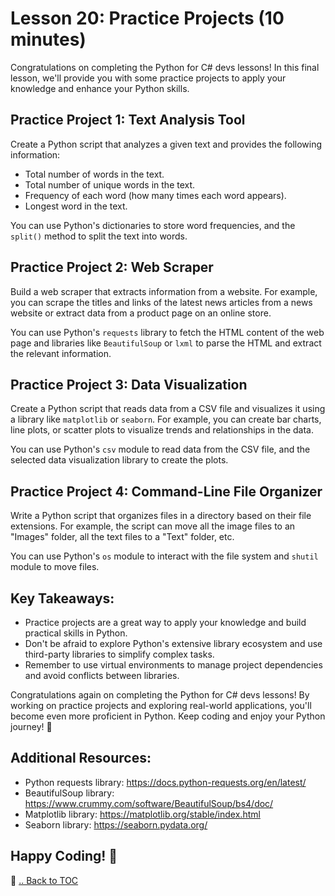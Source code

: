 # Lesson 20: Practice Projects (10 minutes)

Congratulations on completing the Python for C# devs lessons! In this final lesson, we'll provide you with some practice projects to apply your knowledge and enhance your Python skills.

## Practice Project 1: Text Analysis Tool
Create a Python script that analyzes a given text and provides the following information:

- Total number of words in the text.
- Total number of unique words in the text.
- Frequency of each word (how many times each word appears).
- Longest word in the text.

You can use Python's dictionaries to store word frequencies, and the `split()` method to split the text into words.

## Practice Project 2: Web Scraper
Build a web scraper that extracts information from a website. For example, you can scrape the titles and links of the latest news articles from a news website or extract data from a product page on an online store.

You can use Python's `requests` library to fetch the HTML content of the web page and libraries like `BeautifulSoup` or `lxml` to parse the HTML and extract the relevant information.

## Practice Project 3: Data Visualization
Create a Python script that reads data from a CSV file and visualizes it using a library like `matplotlib` or `seaborn`. For example, you can create bar charts, line plots, or scatter plots to visualize trends and relationships in the data.

You can use Python's `csv` module to read data from the CSV file, and the selected data visualization library to create the plots.

## Practice Project 4: Command-Line File Organizer
Write a Python script that organizes files in a directory based on their file extensions. For example, the script can move all the image files to an "Images" folder, all the text files to a "Text" folder, etc.

You can use Python's `os` module to interact with the file system and `shutil` module to move files.

## Key Takeaways:
- Practice projects are a great way to apply your knowledge and build practical skills in Python.
- Don't be afraid to explore Python's extensive library ecosystem and use third-party libraries to simplify complex tasks.
- Remember to use virtual environments to manage project dependencies and avoid conflicts between libraries.

Congratulations again on completing the Python for C# devs lessons! By working on practice projects and exploring real-world applications, you'll become even more proficient in Python. Keep coding and enjoy your Python journey! 🚀

## Additional Resources:
- Python requests library: https://docs.python-requests.org/en/latest/
- BeautifulSoup library: https://www.crummy.com/software/BeautifulSoup/bs4/doc/
- Matplotlib library: https://matplotlib.org/stable/index.html
- Seaborn library: https://seaborn.pydata.org/

## Happy Coding! 🐍

🔗 [.. Back to TOC](./learn-python-in-half-day-lesson--toc.md)
